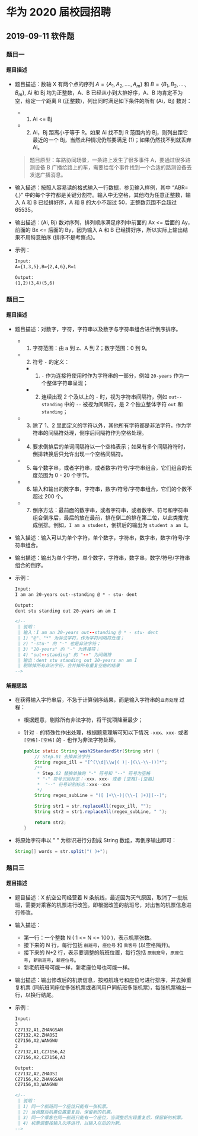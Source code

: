 # 华为 2020 届校园招聘

##  2019-09-11 软件题
### 题目一
#### 题目描述
- 题目描述：数轴 X 有两个点的序列 $A = \{A_1, A_2, ...., A_m\}$ 和 $B = \{B_1, B_2, ...., B_m\}$, Ai 和 Bj 均为正整数，A、B 已经从小到大排好序，A、B 均肯定不为空，给定一个距离 R (正整数)，列出同时满足如下条件的所有 (Ai，Bj) 数对：
	- 1) Ai <= Bj
	- 2) Ai，Bj 距离小于等于 R。如果 Ai 找不到 R 范围内的 Bj，则列出距它最近的一个 Bj，当然此种情况仍然要满足 (1)；如果仍然找不到就丢弃 Ai。

	> 题目原型：车路协同场景，一条路上发生了很多事件 A，要通过很多路测设备 B 广播给路上的车，需要给每个事件找到一个合适的路测设备去发送广播消息。
	
- 输入描述：按照人容易读的格式输入一行数据，参见输入样例，其中 “ABR={,}” 中的每个字符都是关键分割符。输入中无空格，其他均为任意正整数，输入 A 和 B 已经排好序，A 和 B 的大小不超过 50，正整数范围不会超过 65535。

-  输出描述：(Ai, Bj) 数对序列，排列顺序满足序列中前面的 Ax <= 后面的 Ay，前面的 Bx <= 后面的 By，因为输入 A 和 B 已经排好序，所以实际上输出结果不用特意拍序 (排序不是考察点)。

- 示例：

	```html 
	Input:
	A={1,3,5},B={2,4,6},R=1
	
	Output:
	(1,2)(3,4)(5,6)
	```

### 题目二
#### 题目描述
- 题目描述：对数字，字符，字符串以及数字与字符串组合进行倒序排序。
	- 1. 字符范围：由 a 到 z、A 到 Z；数字范围：0 到 9。
	- 2. 符号 `-` 的定义：
		- 1) `-` 作为连接符使用时作为字符串的一部分，例如 `20-years` 作为一个整体字符串呈现；
		- 2) 连续出现 2 个及以上的 `-` 时，视为字符串间隔符，例如 `out--standing` 中的 `--` 被视为间隔符，是 2 个独立整体字符 `out` 和 `standing`；
	- 3. 除了 1、2 里面定义的字符以外，其他所有字符都是非法字符，作为字符串的间隔符处理，倒序后间隔符作为空格处理。
	- 4. 要求倒排后的单词间隔符以一个空格表示；如果有多个间隔符符时，倒排转换后只允许出现一个空格间隔符。 
	- 5. 每个数字串，或者字符串，或者数字/符号/字符串组合，它们组合的长度范围为 0 - 20 个字节。
	- 6. 输入和输出的数字串，字符串，数字/符号/字符串组合，它们的个数不超过 200 个。
	- 7. 倒序方法：最前面的数字串，或者字符串，或者数字、符号和字符串组合倒序后，最后的放在最前，排在倒二的排在第二位，以此类推完成倒排。例如，`I am a student`，倒排后的输出为 `student a am I`。

- 输入描述：输入可以为单个字符，单个数字，字符串，数字串，数字/符号/字符串组合。

- 输出描述：输出为单个字符，单个数字，字符串，数字串，数字/符号/字符串组合的倒序。

- 示例：

	```html
	Input: 
	I am an 20-years out--standing @ * - stu- dent
	
	Output:
	dent stu standing out 20-years an am I
	
	<!--
	 | 说明：
	 | 输入：I am an 20-years out--standing @ * - stu- dent
	 | 1) "@"、"*" 为非法字符，作为字符间隔符处理；
	 | 2) "-stu-" 的 "-" 也是非法字符；
	 | 3) "20-years" 的 "-" 为连接符；
	 | 4) "out--standing" 的 "--" 为间隔符
	 | 输出：dent stu standing out 20-years an am I
	 | 剔除掉所有非法字符，合并掉所有重复空格的结果
	-->
	```

#### 解题思路
- 在获得输入字符串后，不急于计算倒序结果，而是输入字符串的`业务处理` 过程：
	- 根据题意，剔除所有非法字符，将干扰项降至最少；
	- 针对 `-` 的特殊性作出处理，根据题意理解可知以下情况 `-xxx`、`xxx-` 或者 `[空格]-[空格]` 的 `-` 也作为非法字符处理。

		```java
		public static String wash2StandardStr(String str) {
		    // Step.01 去掉非法字符
		    String regex_ill = "[^(\\d|\\w|( )|-|(\\-\\-))]*";
		    /**
		     * Step.02 替换单独的 "-" 符号和 "--" 符号为空格
		     * "-" 符号识别标志：-xxx、xxx- 或者 [空格]-[空格]
		     *  "--" 符号识别标志：xxx--xxx
		     */
		    String regex_subLine = "([ ]+\\-)|(\\-[ ]+)|(--)";
		
		    String str1 = str.replaceAll(regex_ill, "");
		    String str2 = str1.replaceAll(regex_subLine, " ");
		
		    return str2;
		}
		```

- 将原始字符串以 " " 为标识进行分割成 String 数组，再倒序输出即可：

	```java
	String[] words = str.split("( )+");
	```

### 题目三
#### 题目描述
- 题目描述：X 航空公司经营着 N 条航线，最近因为天气原因，取消了一批航班，需要对乘客的机票进行改签。即根据改签的航班号，对出售的机票信息进行修改。

- 输入描述：
	- 第一行：一个整数 N ( 1 <= N <= 100 )，表示机票张数。
	- 接下来的 N 行，每行包括 `航班号`，`座位号` 和 `乘客号` (以空格隔开)。
	- 接下来的 N+2 行，表示要调整的航班位置，每行包括 `原航班号`，`原座位号`，`新航班号`，`新座位号`。
	- 新老航班号可能一样，新老座位号也可能一样。

- 输出描述：输出修改后的机票信息，按照航班号和座位号进行排序，并去掉重复机票 (同航班同座位多张机票或者同用户同航班多张机票)，每张机票输出一行，以换行结尾。

- 示例：

	```html
	Input:
	3
	CZ7132,A1,ZHANGSAN
	CZ7132,A2,ZHAOSI
	CZ7156,A2,WANGWU
	2
	CZ7132,A1,CZ7156,A2
	CZ7156,A2,CZ7156,A3
	
	Output:
	CZ7132,A2,ZHAOSI
	CZ7156,A2,ZHANGSAN
	CZ7156,A3,WANGWU
	
	<!--
	 | 说明：
	 | 1) 同一个航班同一个座位只能有一张机票。
	 | 2) 当调整后机票位置重复后，保留新的机票。
	 | 3) 同一个乘客在同一航班只能有一个座位，当调整后出现重复后，保留新的机票。
	 | 4) 机票调整按输入次序进行，以输入在后的为新。
	-->
	```